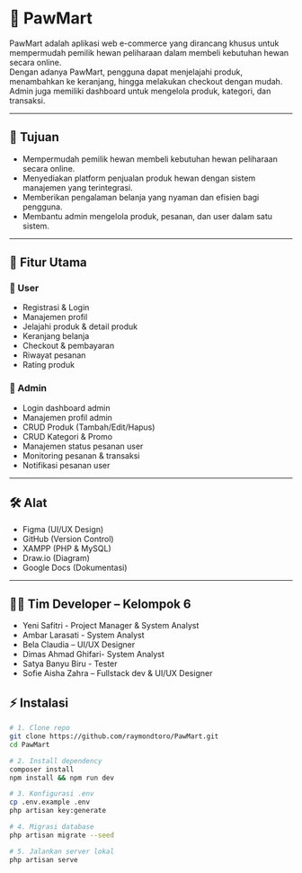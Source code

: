 # 🐾 PawMart

PawMart adalah aplikasi web e-commerce yang dirancang khusus untuk mempermudah pemilik hewan peliharaan dalam membeli kebutuhan hewan secara online.  
Dengan adanya PawMart, pengguna dapat menjelajahi produk, menambahkan ke keranjang, hingga melakukan checkout dengan mudah.  
Admin juga memiliki dashboard untuk mengelola produk, kategori, dan transaksi.

---

## 🎯 Tujuan

- Mempermudah pemilik hewan membeli kebutuhan hewan peliharaan secara online.  
- Menyediakan platform penjualan produk hewan dengan sistem manajemen yang terintegrasi.  
- Memberikan pengalaman belanja yang nyaman dan efisien bagi pengguna.  
- Membantu admin mengelola produk, pesanan, dan user dalam satu sistem.  

---

## 🚀 Fitur Utama

### 👥 User
- Registrasi & Login  
- Manajemen profil  
- Jelajahi produk & detail produk  
- Keranjang belanja  
- Checkout & pembayaran  
- Riwayat pesanan
- Rating produk

### 🛒 Admin
- Login dashboard admin
- Manajemen profil admin
- CRUD Produk (Tambah/Edit/Hapus)  
- CRUD Kategori & Promo  
- Manajemen status pesanan user 
- Monitoring pesanan & transaksi
- Notifikasi pesanan user

---

## 🛠️ Alat
  - Figma (UI/UX Design)  
  - GitHub (Version Control)  
  - XAMPP (PHP & MySQL)  
  - Draw.io (Diagram)  
  - Google Docs (Dokumentasi)

---

## 👨‍💻 Tim Developer – Kelompok 6

   - Yeni  Safitri - Project Manager & System Analyst
   - Ambar Larasati - System Analyst
   - Bela Claudia – UI/UX Designer
   - Dimas Ahmad Ghifari- System Analyst
   - Satya Banyu Biru - Tester
   - Sofie Aisha Zahra – Fullstack dev & UI/UX Designer

## ⚡ Instalasi

```bash
# 1. Clone repo
git clone https://github.com/raymondtoro/PawMart.git
cd PawMart

# 2. Install dependency
composer install
npm install && npm run dev

# 3. Konfigurasi .env
cp .env.example .env
php artisan key:generate

# 4. Migrasi database
php artisan migrate --seed

# 5. Jalankan server lokal
php artisan serve
